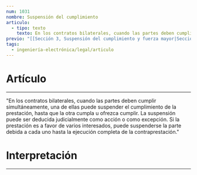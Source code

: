 ```yaml
---
num: 1031
nombre: Suspensión del cumplimiento
articulo:
  - tipo: texto
    texto: En los contratos bilaterales, cuando las partes deben cumplir simultáneamente, una de ellas puede suspender el cumplimiento de la prestación, hasta que la otra cumpla u ofrezca cumplir. La suspensión puede ser deducida judicialmente como acción o como excepción. Si la prestación es a favor de varios interesados, puede suspenderse la parte debida a cada uno hasta la ejecución completa de la contraprestación.
previo: "[[Sección 3, Suspensión del cumplimiento y fuerza mayor|Sección 3, Suspensión del cumplimiento y fuerza mayor]]"
tags:
  - ingeniería-electrónica/legal/articulo
---
```

# Artículo
---
"En los contratos bilaterales, cuando las partes deben cumplir simultáneamente, una de ellas puede suspender el cumplimiento de la prestación, hasta que la otra cumpla u ofrezca cumplir. La suspensión puede ser deducida judicialmente como acción o como excepción. Si la prestación es a favor de varios interesados, puede suspenderse la parte debida a cada uno hasta la ejecución completa de la contraprestación."

# Interpretación
---
